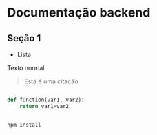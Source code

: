 # Documentação backend

## Seção 1

- Lista 

Texto normal

> Esta é uma citação

```Python

def function(var1, var2):
    return var1+var2
```

```bash

npm install 

``` 
